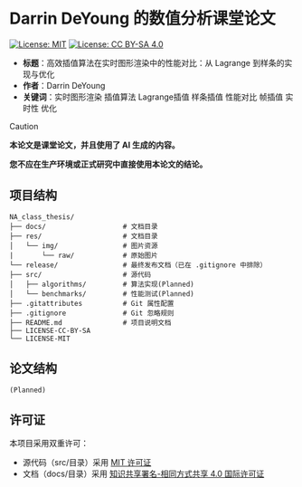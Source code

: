 # Darrin DeYoung 的数值分析课堂论文

[![License: MIT](https://img.shields.io/badge/License-MIT-yellow.svg)](https://opensource.org/licenses/MIT)
[![License: CC BY-SA 4.0](https://img.shields.io/badge/License-CC%20BY--SA%204.0-lightgrey.svg)](https://creativecommons.org/licenses/by-sa/4.0/)

- **标题**：高效插值算法在实时图形渲染中的性能对比：从 Lagrange 到样条的实现与优化
- **作者**：Darrin DeYoung
- **关键词**：实时图形渲染 插值算法 Lagrange插值 样条插值 性能对比 帧插值 实时性 优化

> [!CAUTION]
>
> **本论文是课堂论文，并且使用了 AI 生成的内容。**
>
> **您不应在生产环境或正式研究中直接使用本论文的结论。**

## 项目结构

```
NA_class_thesis/
├── docs/                   # 文档目录
├── res/                    # 文档目录
│   └── img/                # 图片资源
|       └── raw/            # 原始图片 
└── release/                # 最终发布文档（已在 .gitignore 中排除）
├── src/                    # 源代码
│   ├── algorithms/         # 算法实现(Planned)
│   └── benchmarks/         # 性能测试(Planned)
├── .gitattributes          # Git 属性配置
├── .gitignore              # Git 忽略规则
├── README.md               # 项目说明文档
├── LICENSE-CC-BY-SA
└── LICENSE-MIT
```

## 论文结构

```
(Planned)
```

## 许可证

本项目采用双重许可：

- 源代码（src/目录）采用 [MIT 许可证](LICENSE-MIT)
- 文档（docs/目录）采用 [知识共享署名-相同方式共享 4.0 国际许可证](LICENSE-CC-BY-SA)